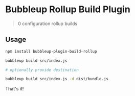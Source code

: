 # Bubbleup Rollup Build Plugin

> 0 configuration rollup builds

## Usage

```sh
npm install bubbleup-plugin-build-rollup

bubbleup build src/index.js 

# optionally provide destination

bubbleup build src/index.js -d dist/bundle.js
```

That's it!
